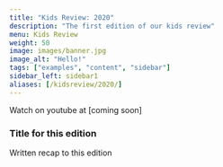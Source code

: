 ```yaml
---
title: "Kids Review: 2020"
description: "The first edition of our kids review"
menu: Kids Review
weight: 50
image: images/banner.jpg
image_alt: "Hello!"
tags: ["examples", "content", "sidebar"]
sidebar_left: sidebar1
aliases: [/kidsreview/2020/]
---
```


Watch on youtube at [coming soon]

### Title for this edition
Written recap to this edition